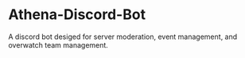 # Athena-Discord-Bot
A discord bot desiged for server moderation, event management, and overwatch team management.
